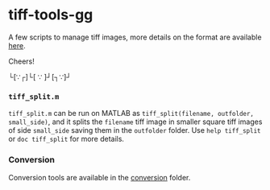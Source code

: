 tiff-tools-gg
===

A few scripts to manage tiff images, more details on the format are available [here](http://www.fileformat.info/format/tiff/egff.htm).

Cheers!

└[∵┌]└[ ∵ ]┘[┐∵]┘

### `tiff_split.m`

`tiff_split.m` can be run on MATLAB as `tiff_split(filename, outfolder, small_side)`, and it splits the `filename` tiff image in smaller square tiff images of side `small_side` saving them in the `outfolder` folder. Use `help tiff_split` or `doc tiff_split` for more details.

### Conversion

Conversion tools are available in the [conversion](conversion/) folder.